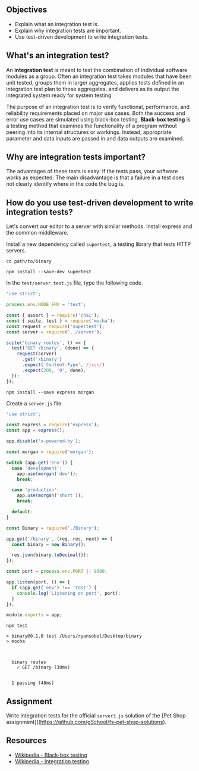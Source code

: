 ## Objectives

- Explain what an integration test is.
- Explain why integration tests are important.
- Use test-driven development to write integration tests.

## What's an integration test?

An **integration test** is meant to test the combination of individual software modules as a group. Often an integration test takes modules that have been unit tested, groups them in larger aggregates, applies tests defined in an integration test plan to those aggregates, and delivers as its output the integrated system ready for system testing.

The purpose of an integration test is to verify functional, performance, and reliability requirements placed on major use cases. Both the success and error use cases are simulated using black-box testing. **Black-box testing** is a testing method that examines the functionality of a program without peering into its internal structures or workings. Instead, appropriate parameter and data inputs are passed in and data outputs are examined.

## Why are integration tests important?

The advantages of these tests is easy: if the tests pass, your software works as expected. The main disadvantage is that a failure in a test does not clearly identify where in the code the bug is.

## How do you use test-driven development to write integration tests?

Let's convert our editor to a server with similar methods. Install express and the common middleware.

Install a new dependency called `supertest`, a testing library that tests HTTP servers.

```shell
cd path/to/binary
```

```shell
npm install --save-dev supertest
```

In the `test/server.test.js` file, type the following code.

```javascript
'use strict';

process.env.NODE_ENV = 'test';

const { assert } = require('chai');
const { suite, test } = require('mocha');
const request = require('supertest');
const server = require('../server');

suite('binary routes', () => {
  test('GET /binary', (done) => {
    request(server)
      .get('/binary')
      .expect('Content-Type', /json/)
      .expect(200, '0', done);
  });
});
```

```shell
npm install --save express morgan
```

Create a `server.js` file.

```javascript
'use strict';

const express = require('express');
const app = express();

app.disable('x-powered-by');

const morgan = require('morgan');

switch (app.get('env')) {
  case 'development':
    app.use(morgan('dev'));
    break;

  case 'production':
    app.use(morgan('short'));
    break;

  default:
}

const Binary = require('./Binary');

app.get('/binary', (req, res, next) => {
  const binary = new Binary();

  res.json(binary.toDecimal());
});

const port = process.env.PORT || 8000;

app.listen(port, () => {
  if (app.get('env') !== 'test') {
    console.log('Listening on port', port);
  }
});

module.exports = app;
```

```shell
npm test
```

```text
> binary@0.1.0 test /Users/ryansobol/Desktop/binary
> mocha



  binary routes
    ✓ GET /binary (38ms)


  1 passing (48ms)
```

## Assignment

Write integration tests for the official `server3.js` solution of the [Pet Shop assignment]((https://github.com/gSchool/fs-pet-shop-solutions).

## Resources

- [Wikipedia - Black-box testing](https://en.wikipedia.org/wiki/Black-box_testing)
- [Wikipedia - Integration testing](https://en.wikipedia.org/wiki/Integration_testing)
